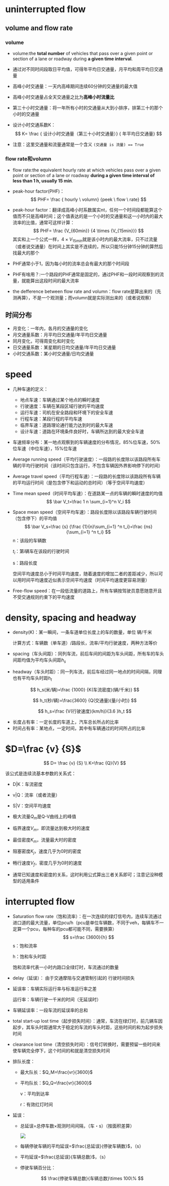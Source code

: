 # uninterrupted flow

## volume and flow rate 

### volume

* volume:the **total number** of vehicles that pass over a
given point or section of a lane or roadway during **a given
time interval**.

* 通过对不同时间段取日平均值，可得年平均日交通量，月平均和周平均日交通量

* 高峰小时交通量：一天内高峰期间连续60分钟的交通量的最大值

* 高峰小时交通量占全天交通量之比为**高峰小时流量比**

* 第三十小时交通量：将一年所有小时的交通量从大到小排序，排第三十的那个小时的交通量

* 设计小时交通系数K：
    $$
    K=  \frac { 设计小时交通量（第三十小时交通量）} { 年平均日交通量}
    $$
    
* 注意：这里交通量和流量通常是一个含义 `(交通量 is 流量) == True`

### flow rate和volumn

* flow rate:the equivalent hourly rate at which vehicles pass over a given point or section of a lane or roadway **during a given time interval of less than 1 h, usually 15 min**.

* peak-hour factor(PHF)：
    $$
    PHF= \frac { hourly \   volumn} {peek \ flow \ rate}
    $$
    
* peak-hour factor：翻译成高峰小时系数属实nt，任何一个时间段都能算这个值而不只是高峰时间；这个值表达的是一个小时的交通量和这一小时内的最大流率的比值，通常可这样计算：
    $$
    PHF= \frac {V_{60min}} {4 \times {V_{15min}}}
    $$
    其实和上一个公式一样，$4 \times {V_{15min}}$就是该小时内的最大流率，只不过流量（或者说交通量）在时间上其实是不连续的，所以只能15分钟15分钟的算然后找最大的那个

* PHF通常小于1，因为每小时的流率总会有最大的那个时间段

* PHF有啥用？:一个路段的PHF通常是固定的，通过PHF和一段时间观察到的流量，就能算出这段时间的最大流率

* the defference between flow rate and volumn：flow rate是算出来的（先测再算），不是一个观测量；而volumn就是实际测出来的（或者说观察）

## 时间分布

* 月变化：一年内，各月的交通量的变化
* 月交通量系数：月平均日交通量/年平均日交通量
* 同月变化，可得周变化和时变化
* 日交通量系数：某星期的日均交通量/年平均日交通量
* 小时交通系数：某小时交通量/日均交通量



# speed

* 几种车速的定义：
    * 地点车速：车辆通过某个地点的瞬时速度
    * 行驶速度：车辆在某段区域行驶的平均速度
    * 运行车速：司机在安全路段和环境下的安全车速
    * 行程车速：某段行程的平均车速
    * 临界车速：道路理论通行能力达到时的最大车速
    * 设计车速：道路在环境条件良好时，车辆所达到的最大安全车速
* 车速频率分布：某一地点观察到的车辆速度的分布情况，85%位车速，50%位车速（中位车速），15%位车速

* Average running speed（平均行驶速度）：一段路的长度除以该路段所有车辆的平均行驶时间（该时间只包含运行，不包含车辆因外界影响停下的时间）
* Average travel speed（平均行程车速）：一段路的长度除以该路段所有车辆的平均运行时间（是包含停下和运动的总时间）（等于空间平均速度）

* Time mean speed（时间平均车速）：在道路某一点的车辆的瞬时速度的均值
    $$
    \bar V_t=\frac 1 n \sum_{i=1}^n V_i
    $$
    
* Space mean speed（空间平均车速）：路段长度除以该路段车辆行驶时间（包含停下）的平均值
    $$
    \bar V_s=\frac {s} {\frac {1}{n}\sum_{i=1} ^n t_i}=\frac {ns} {\sum_{i=1} ^n t_i}
    $$
    n：该段的车辆数

    $t_i$：第i辆车在该段的行驶时间

    s：路段长度
    
    空间平均速度总小于时间平均速度，随着速度的增加二者的差距减少，所以可以用时间平均速度近似表示空间平均速度（时间平均速度更容易测量）
    
* Free-flow speed：在一段低流量的道路上，所有车辆按驾驶员意愿随意开且不受交通规则约束下的平均速度

# density, spacing and headway

* density(K)：某一瞬间，一条车道单位长度上的车的数量，单位 辆/千米

    计算方式：车辆数（单车道）/路段长，流率/平均行驶速度，两种方法等价

* spacing（车头间距）：同列车流，前后车间的间距为车头间距，所有车的车头间距均值为平均车头间距$h_s$

* headway（车头时距）：同一列车流，前后车经过同一地点的时间间隔，同理也有平均车头时距$h_t$

$$
h_s(米/辆)=\frac {1000} {K(车流密度)(辆/千米)}
$$

$$
h_t(秒/辆)=\frac{3600} {Q(交通量)(量/小时)}
$$

$$
h_s=\frac {V(行驶速度)(km/h)}{3.6 }h_t
$$

* 长度占有率：一定长度的车道上，汽车总长所占的比率
* 时间占有率：某地点，一定时间，其中有车辆通过的时间所占的比率

# $D=\frac {v} {S}$

$$
D= \frac {v} {S} \\
K=\frac {Q}{V}
$$

该公式是连续流基本参数的关系式：

* D|K：车流密度
* v|Q：流率（或者流量）
* S|V：空间平均速度



* 极大流量$Q_m$是Q-V曲线上的峰值
* 临界速度$V_m$，即流量达到极大时的速度
* 最佳密度$K_m$，流量最大时的密度
* 阻塞密度$K_j$，速度几乎为0时的密度
* 畅行速度$V_f$，密度几乎为0时的速度
* 通常已知速度和密度的关系，这时利用公式算出三者关系即可；注意记没种模型的适用条件

# interrupted flow

* Saturation flow rate（饱和流率）：在一次连续的绿灯信号内，连续车流通过进口道的最大流量，单位pcu/h（pcu是单位车辆数，不同于veh，每辆车不一定算一个pcu，每种车的pcu都可能不同，需要换算）
    $$
    s=\frac {3600}{h}
    $$
    s：饱和流率

    h：饱和车头时距

    饱和流率代表一小时内路口全绿灯时，车流通过的数量

* delay（延误）： 由于交通摩阻与交通管制引起的
    行驶时间损失

* 延误率：车辆实际运行率与标准运行率之差

    运行率：车辆行驶一千米的时间（无延误时）

* 车辆延误率：一段车流的延误率的总和

* total start-up lost time（起步损失时间）：通常，车流在绿灯时，前几辆车因起步，其车头时距通常大于稳定的车流的车头时距，这些时间的和为起步损失时间

* clearance lost time（清空损失时间）：信号灯转换时，需要预留一些时间来使车辆完全停下，这个时间的和就是清空损失时间

*  排队长度：

    * 最大队长：$Q_M=\frac{vr}{3600}$

    * 平均队长：$Q_Q=\frac{vr}{3600}$

        v：平均到达率

        r：有效红灯时间

* 延误：

    * 总延误=总停车数×观测时间间隔，（车・s）（按面积差算）

        ![](./images/031.png)

    * 每辆停驶车辆的平均延误=$\frac{总延误}{停驶车辆数}$，（s）

    * 平均延误=$\frac{总延误}{车辆总数}$，（s）

    * 停驶车辆百分比：

        $$
        \frac{停驶车辆总数}{车辆总数}\times 100\%
        $$

    
    
